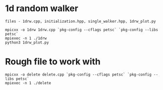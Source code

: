 # 1d random walker
```
files - 1drw.cpp, initialization.hpp, single_walker.hpp, 1drw_plot.py

mpicxx -o 1drw 1drw.cpp `pkg-config --cflags petsc` `pkg-config --libs petsc`
mpiexec -n 1 ./1drw
python3 1drw_plot.py
```


# Rough file to work with
```
mpicxx -o delete delete.cpp `pkg-config --cflags petsc` `pkg-config --libs petsc`
mpiexec -n 1 ./delete
```